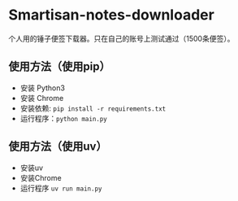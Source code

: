 # Smartisan-notes-downloader

个人用的锤子便签下载器。只在自己的账号上测试通过（1500条便签）。

## 使用方法（使用pip）
- 安装 Python3
- 安装 Chrome
- 安装依赖: `pip install -r requirements.txt`
- 运行程序：`python main.py`

## 使用方法（使用uv）
- 安装uv
- 安装Chrome
- 运行程序 `uv run main.py`